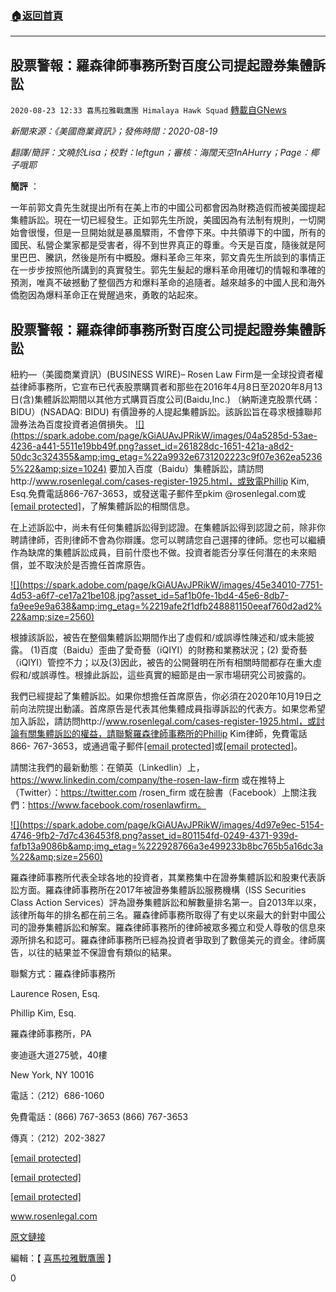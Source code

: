 ###  [:house:返回首頁](https://github.com/ourhimalayas/txt)
---

## 股票警報：羅森律師事務所對百度公司提起證券集體訴訟
`2020-08-23 12:33 喜馬拉雅戰鷹團 Himalaya Hawk Squad` [轉載自GNews](https://gnews.org/zh-hant/313747/)

*新聞來源：《美國商業資訊》；發佈時間：2020-08-19*

*翻譯/簡評：文曉於Lisa；校對：leftgun；審核：海闊天空InAHurry；Page：椰子哦耶*

**簡評** ：

一年前郭文貴先生就提出所有在美上市的中國公司都會因為財務造假而被美國提起集體訴訟。現在一切已經發生。正如郭先生所說，美國因為有法制有規則，一切開始會很慢，但是一旦開始就是暴風驟雨，不會停下來。中共領導下的中國，所有的國民、私營企業家都是受害者，得不到世界真正的尊重。今天是百度，隨後就是阿里巴巴、騰訊，然後是所有中概股。爆料革命三年來，郭文貴先生所談到的事情正在一步步按照他所講到的真實發生。郭先生髮起的爆料革命用確切的情報和準確的預測，唯真不破撼動了整個西方和爆料革命的追隨者。越來越多的中國人民和海外僑胞因為爆料革命正在覺醒過來，勇敢的站起來。

##  **股票警報：羅森律師事務所對百度公司提起證券集體訴訟** 

紐約—（美國商業資訊）(BUSINESS WIRE)– Rosen Law Firm是一全球投資者權益律師事務所，它宣布已代表股票購買者和那些在2016年4月8日至2020年8月13日(含)集體訴訟期間以其他方式購買百度公司(Baidu,Inc.) （納斯達克股票代碼：BIDU）(NSADAQ: BIDU) 有價證券的人提起集體訴訟。該訴訟旨在尋求根據聯邦證券法為百度投資者追償損失。
[!\[\](https://spark.adobe.com/page/kGiAUAvJPRikW/images/04a5285d-53ae-4236-a441-5511e19bb49f.png?asset_id=261828dc-1651-421a-a8d2-50dc3c324355&amp;img_etag=%22a9932e6731202223c9f07e362ea52365%22&amp;size=1024)](https://spark.adobe.com/page/kGiAUAvJPRikW/images/04a5285d-53ae-4236-a441-5511e19bb49f.png?asset_id=261828dc-1651-421a-a8d2-50dc3c324355&amp;img_etag=%22a9932e6731202223c9f07e362ea52365%22&amp;size=1024)
要加入百度（Baidu）集體訴訟，請訪問http://www.rosenlegal.com/cases-register-1925.html，或致電Phillip Kim, Esq.免費電話866-767-3653，或發送電子郵件至pkim @rosenlegal.com或[\[email protected\]](/cdn-cgi/l/email-protection)，了解集體訴訟的相關信息。

在上述訴訟中，尚未有任何集體訴訟得到認證。在集體訴訟得到認證之前，除非你聘請律師，否則律師不會為你辯護。您可以聘請您自己選擇的律師。您也可以繼續作為缺席的集體訴訟成員，目前什麼也不做。投資者能否分享任何潛在的未來賠償，並不取決於是否擔任首席原告。

[!\[\](https://spark.adobe.com/page/kGiAUAvJPRikW/images/45e34010-7751-4d53-a6f7-ce17a21be108.jpg?asset_id=5af1b0fe-1bd4-45e6-8db7-fa9ee9e9a638&amp;img_etag=%2219afe2f1dfb248881150eeaf760d2ad2%22&amp;size=2560)](https://spark.adobe.com/page/kGiAUAvJPRikW/images/45e34010-7751-4d53-a6f7-ce17a21be108.jpg?asset_id=5af1b0fe-1bd4-45e6-8db7-fa9ee9e9a638&amp;img_etag=%2219afe2f1dfb248881150eeaf760d2ad2%22&amp;size=1024)

根據該訴訟，被告在整個集體訴訟期間作出了虛假和/或誤導性陳述和/或未能披露。 (1)百度（Baidu）歪曲了愛奇藝（iQIYI）的財務和業務狀況；(2) 愛奇藝（iQIYI）管控不力；以及(3)因此，被告的公開聲明在所有相關時間都存在重大虛假和/或誤導性。根據此訴訟，這些真實的細節是由一家市場研究公司披露的。

我們已經提起了集體訴訟。如果你想擔任首席原告，你必須在2020年10月19日之前向法院提出動議。首席原告是代表其他集體成員指導訴訟的代表方。如果您希望加入訴訟，請訪問http://www.rosenlegal.com/cases-register-1925.html，或討論有關集體訴訟的權益，請聯繫羅森律師事務所的Phillip Kim律師，免費電話866- 767-3653，或通過電子郵件[\[email protected\]](/cdn-cgi/l/email-protection)或[\[email protected\]](/cdn-cgi/l/email-protection)。

請關注我們的最新動態：在領英（Linkedlin）上，https://www.linkedin.com/company/the-rosen-law-firm 或在推特上（Twitter）：https://twitter.com /rosen\_firm 或在臉書（Facebook）上關注我們：https://www.facebook.com/rosenlawfirm。

[!\[\](https://spark.adobe.com/page/kGiAUAvJPRikW/images/4d97e9ec-5154-4746-9fb2-7d7c436453f8.png?asset_id=801154fd-0249-4371-939d-fafb13a9086b&amp;img_etag=%222928766a3e499233b8bc765b5a16dc3a%22&amp;size=2560)](https://spark.adobe.com/page/kGiAUAvJPRikW/images/4d97e9ec-5154-4746-9fb2-7d7c436453f8.png?asset_id=801154fd-0249-4371-939d-fafb13a9086b&amp;img_etag=%222928766a3e499233b8bc765b5a16dc3a%22&amp;size=1024)

羅森律師事務所代表全球各地的投資者，其業務集中在證券集體訴訟和股東代表訴訟方面。羅森律師事務所在2017年被證券集體訴訟服務機構（ISS Securities Class Action Services）評為證券集體訴訟和解數量排名第一。自2013年以來，該律所每年的排名都在前三名。羅森律師事務所取得了有史以來最大的針對中國公司的證券集體訴訟和解案。羅森律師事務所的律師被眾多獨立和受人尊敬的信息來源所排名和認可。羅森律師事務所已經為投資者爭取到了數億美元的資金。律師廣告，以往的結果並不保證會有類似的結果。

聯繫方式：羅森律師事務所

Laurence Rosen, Esq.

Phillip Kim, Esq.

羅森律師事務所，PA

麥迪遜大道275號，40樓

New York, NY 10016

電話：（212）686-1060

免費電話：(866) 767-3653 (866) 767-3653

傳真：（212）202-3827

[\[email protected\]](/cdn-cgi/l/email-protection)

[\[email protected\]](/cdn-cgi/l/email-protection)

[\[email protected\]](/cdn-cgi/l/email-protection)

www.rosenlegal.com

[原文鏈接](https://www.businesswire.com/news/home/20200819005658/en/EQUITY-ALERT-Rosen-Law-Firm-Files-Securities)

編輯：【 [喜馬拉雅戰鷹團](https://spark.adobe.com/page/kGiAUAvJPRikW/) 】

0
